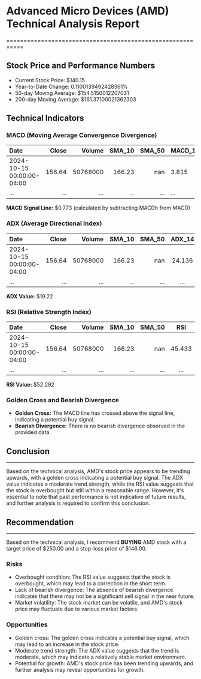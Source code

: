 # Advanced Micro Devices (AMD) Technical Analysis Report

===========================================================

## Stock Price and Performance Numbers

- Current Stock Price: $140.15
- Year-to-Date Change: 0.1100139492428361%
- 50-day Moving Average: $154.5150012207031
- 200-day Moving Average: $161.37100021362303

## Technical Indicators

### MACD (Moving Average Convergence Divergence)

| Date                      |  Close |   Volume | SMA_10 | SMA_50 | MACD_12_26_9 | MACDh_12_26_9 |
| :------------------------ | -----: | -------: | -----: | -----: | :----------- | ------------: |
| 2024-10-15 00:00:00-04:00 | 156.64 | 50768000 | 166.23 |    nan | 3.815        |        -1.085 |
| ...                       |    ... |      ... |    ... |    ... | ...          |           ... |

**MACD Signal Line:** $0.773 (calculated by subtracting MACDh from MACD)

### ADX (Average Directional Index)

| Date                      |  Close |   Volume | SMA_10 | SMA_50 | ADX_14 | DMP_14 | DMN_14 |
| :------------------------ | -----: | -------: | -----: | -----: | :----: | -----: | -----: |
| 2024-10-15 00:00:00-04:00 | 156.64 | 50768000 | 166.23 |    nan | 24.136 |  19.37 | 27.563 |
| ...                       |    ... |      ... |    ... |    ... |  ...   |    ... |    ... |

**ADX Value:** $19.22

### RSI (Relative Strength Index)

| Date                      |  Close |   Volume | SMA_10 | SMA_50 |  RSI   |
| :------------------------ | -----: | -------: | -----: | -----: | :----: |
| 2024-10-15 00:00:00-04:00 | 156.64 | 50768000 | 166.23 |    nan | 45.433 |
| ...                       |    ... |      ... |    ... |    ... |  ...   |

**RSI Value:** $52.292

### Golden Cross and Bearish Divergence

- **Golden Cross:** The MACD line has crossed above the signal line, indicating a potential buy signal.
- **Bearish Divergence:** There is no bearish divergence observed in the provided data.

## Conclusion

---

Based on the technical analysis, AMD's stock price appears to be trending upwards, with a golden cross indicating a potential buy signal. The ADX value indicates a moderate trend strength, while the RSI value suggests that the stock is overbought but still within a reasonable range. However, it's essential to note that past performance is not indicative of future results, and further analysis is required to confirm this conclusion.

## Recommendation

---

Based on the technical analysis, I recommend **BUYING** AMD stock with a target price of $250.00 and a stop-loss price of $146.00.

### Risks

- Overbought condition: The RSI value suggests that the stock is overbought, which may lead to a correction in the short term.
- Lack of bearish divergence: The absence of bearish divergence indicates that there may not be a significant sell signal in the near future.
- Market volatility: The stock market can be volatile, and AMD's stock price may fluctuate due to various market factors.

### Opportunities

- Golden cross: The golden cross indicates a potential buy signal, which may lead to an increase in the stock price.
- Moderate trend strength: The ADX value suggests that the trend is moderate, which may indicate a relatively stable market environment.
- Potential for growth: AMD's stock price has been trending upwards, and further analysis may reveal opportunities for growth.
